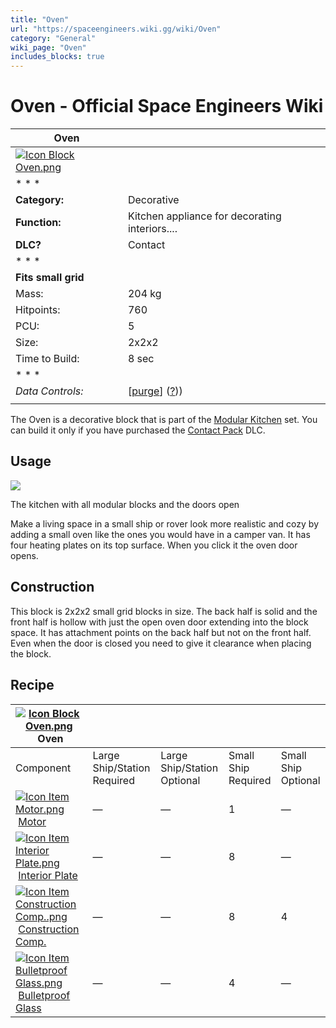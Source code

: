 ```yaml
---
title: "Oven"
url: "https://spaceengineers.wiki.gg/wiki/Oven"
category: "General"
wiki_page: "Oven"
includes_blocks: true
---
```


# Oven - Official Space Engineers Wiki

| Oven |     |
| --- | --- |
| [![Icon Block Oven.png](https://spaceengineers.wiki.gg/images/Icon_Block_Oven.png?3f8df3)](https://spaceengineers.wiki.gg/wiki/File:Icon_Block_Oven.png) |     |
| * * * |     |
| **Category:** | Decorative |
| **Function:** | Kitchen appliance for decorating interiors.... |
| **DLC?** | Contact |
| * * * |     |
| **Fits small grid** |     |
| Mass: | 204 kg |
| Hitpoints: | 760 |
| PCU: | 5   |
| Size: | 2x2x2 |
| Time to Build: | 8 sec |
| * * * |     |
| _Data Controls:_ | \[[purge](https://spaceengineers.wiki.gg/wiki/Oven?action=purge)\] ([?](https://spaceengineers.wiki.gg/wiki/Template:Info_Block))) |
|     |     |

The Oven is a decorative block that is part of the [Modular Kitchen](https://spaceengineers.wiki.gg/wiki/Modular_Kitchen "Modular Kitchen") set. You can build it only if you have purchased the [Contact Pack](https://spaceengineers.wiki.gg/wiki/Contact_Pack "Contact Pack") DLC.

## Usage

[![](https://spaceengineers.wiki.gg/images/thumb/Modular_kitchen.png/320px-Modular_kitchen.png?3ce527)](https://spaceengineers.wiki.gg/wiki/File:Modular_kitchen.png)

The kitchen with all modular blocks and the doors open

Make a living space in a small ship or rover look more realistic and cozy by adding a small oven like the ones you would have in a camper van. It has four heating plates on its top surface. When you click it the oven door opens.

## Construction

This block is 2x2x2 small grid blocks in size. The back half is solid and the front half is hollow with just the open oven door extending into the block space. It has attachment points on the back half but not on the front half. Even when the door is closed you need to give it clearance when placing the block.

## Recipe

| [![Icon Block Oven.png](https://spaceengineers.wiki.gg/images/thumb/Icon_Block_Oven.png/21px-Icon_Block_Oven.png?3f8df3)](https://spaceengineers.wiki.gg/wiki/Oven "Oven") Oven |     |     |     |     |
| --- | --- | --- | --- | --- |
| Component | Large Ship/Station  <br>Required | Large Ship/Station  <br>Optional | Small Ship  <br>Required | Small Ship  <br>Optional |
| [![Icon Item Motor.png](https://spaceengineers.wiki.gg/images/thumb/Icon_Item_Motor.png/21px-Icon_Item_Motor.png?4a2f3f)](https://spaceengineers.wiki.gg/wiki/Motor "Motor") [Motor](https://spaceengineers.wiki.gg/wiki/Motor "Motor") | —   | —   | 1   | —   |
| [![Icon Item Interior Plate.png](https://spaceengineers.wiki.gg/images/thumb/Icon_Item_Interior_Plate.png/21px-Icon_Item_Interior_Plate.png?d80f8e)](https://spaceengineers.wiki.gg/wiki/Interior_Plate "Interior Plate") [Interior Plate](https://spaceengineers.wiki.gg/wiki/Interior_Plate "Interior Plate") | —   | —   | 8   | —   |
| [![Icon Item Construction Comp..png](https://spaceengineers.wiki.gg/images/thumb/Icon_Item_Construction_Comp..png/21px-Icon_Item_Construction_Comp..png?cdc26f)](https://spaceengineers.wiki.gg/wiki/Construction_Comp. "Construction Comp.") [Construction Comp.](https://spaceengineers.wiki.gg/wiki/Construction_Comp. "Construction Comp.") | —   | —   | 8   | 4   |
| [![Icon Item Bulletproof Glass.png](https://spaceengineers.wiki.gg/images/thumb/Icon_Item_Bulletproof_Glass.png/21px-Icon_Item_Bulletproof_Glass.png?1941ea)](https://spaceengineers.wiki.gg/wiki/Bulletproof_Glass "Bulletproof Glass") [Bulletproof Glass](https://spaceengineers.wiki.gg/wiki/Bulletproof_Glass "Bulletproof Glass") | —   | —   | 4   | —   |